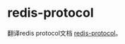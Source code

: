 # redis-protocol
翻译redis protocol文档 [redis-protocol](https://github.com/antirez/redis-doc/blob/master/topics/protocol.md)。
